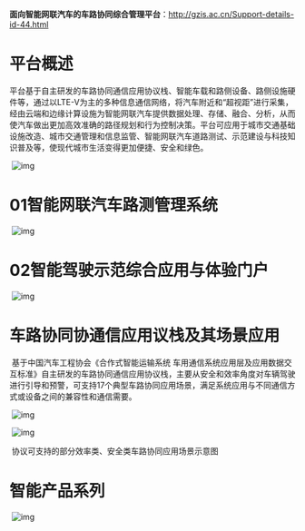 **面向智能网联汽车的车路协同综合管理平台**：http://gzis.ac.cn/Support-details-id-44.html

# 平台概述

​	     平台基于自主研发的车路协同通信应用协议栈、智能车载和路侧设备、路侧设施硬件等，通过以LTE-V为主的多种信息通信网络，将汽车附近和“超视距”进行采集，经由云端和边缘计算设施为智能网联汽车提供数据处理、存储、融合、分析，从而使汽车做出更加高效准确的路径规划和行为控制决策。平台可应用于城市交通基础设施改造、城市交通管理和信息监管、智能网联汽车道路测试、示范建设与科技知识普及等，使现代城市生活变得更加便捷、安全和绿色。 

​	![img](http://gzis.ac.cn/Data/attached/image/20200219/20200219115423_57384.gif)

# 01智能网联汽车路测管理系统

​	![img](http://gzis.ac.cn/Data/attached/image/20200220/20200220215035_97363.gif)

# 02智能驾驶示范综合应用与体验门户 

​	![img](http://gzis.ac.cn/Data/attached/image/20200220/20200220215048_26504.gif)



# 车路协同协通信应用议栈及其场景应用


​	    基于中国汽车工程协会《合作式智能运输系统  车用通信系统应用层及应用数据交互标准》自主研发的车路协同通信应用协议栈，主要从安全和效率角度对车辆驾驶进行引导和预警，可支持17个典型车路协同应用场景，满足系统应用与不同通信方式或设备之间的兼容性和通信需要。 

​	![img](http://gzis.ac.cn/Data/attached/image/20200219/20200219115816_53294.gif) 

​	 ![img](http://gzis.ac.cn/Data/attached/image/20200219/20200219115930_45024.gif)


​	协议可支持的部分效率类、安全类车路协同应用场景示意图 



# 智能产品系列

​	![img](http://gzis.ac.cn/Data/attached/image/20200219/20200219120007_59067.png)
